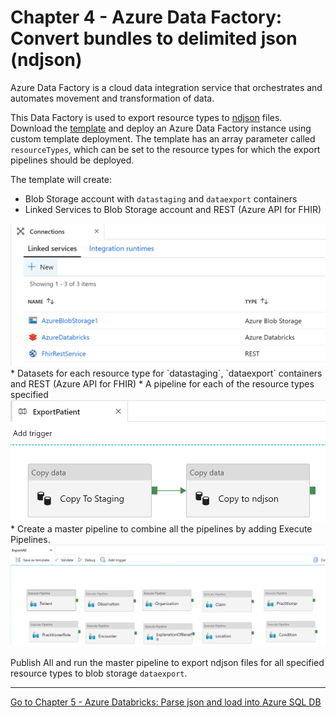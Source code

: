 # Chapter 4 - Azure Data Factory: Convert bundles to delimited json (ndjson)

Azure Data Factory is a cloud data integration service that orchestrates and automates movement and transformation of data.

This Data Factory is used to export resource types to [ndjson](http://ndjson.org/) files. Download the [template](./azuredeploy-adf.json) and deploy an Azure Data Factory instance using custom template deployment. The template has an array parameter called `resourceTypes`, which can be set to the resource types for which the export pipelines should be deployed.

The template will create:
* Blob Storage account with `datastaging` and `dataexport` containers
* Linked Services to Blob Storage account and REST (Azure API for FHIR)
<center><img src="images/adf-connections.png" width="850"></center>
* Datasets for each resource type for `datastaging`, `dataexport` containers and REST (Azure API for FHIR)
* A pipeline for each of the resource types specified
<center><img src="images/adf-export.png" width="850"></center>
* Create a master pipeline to combine all the pipelines by adding Execute Pipelines.
<center><img src="images/adf-exportall.png" width="850"></center>

Publish All and run the master pipeline to export ndjson files for all specified resource types to blob storage `dataexport`. 

***

[Go to Chapter 5 - Azure Databricks: Parse json and load into Azure SQL DB](../Chapter5/AzureDB.md)
